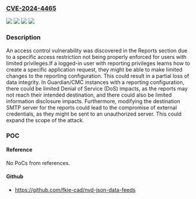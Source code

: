 ### [CVE-2024-4465](https://cve.mitre.org/cgi-bin/cvename.cgi?name=CVE-2024-4465)
![](https://img.shields.io/static/v1?label=Product&message=CMC&color=blue)
![](https://img.shields.io/static/v1?label=Product&message=Guardian&color=blue)
![](https://img.shields.io/static/v1?label=Version&message=0%3C%2024.2.0%20&color=brighgreen)
![](https://img.shields.io/static/v1?label=Vulnerability&message=CWE-863%20Incorrect%20Authorization&color=brighgreen)

### Description

An access control vulnerability was discovered in the Reports section due to a specific access restriction not being properly enforced for users with limited privileges.If a logged-in user with reporting privileges learns how to create a specific application request, they might be able to make limited changes to the reporting configuration. This could result in a partial loss of data integrity. In Guardian/CMC instances with a reporting configuration, there could be limited Denial of Service (DoS) impacts, as the reports may not reach their intended destination, and there could also be limited information disclosure impacts. Furthermore, modifying the destination SMTP server for the reports could lead to the compromise of external credentials, as they might be sent to an unauthorized server. This could expand the scope of the attack.

### POC

#### Reference
No PoCs from references.

#### Github
- https://github.com/fkie-cad/nvd-json-data-feeds

